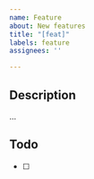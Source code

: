 ```yaml
---
name: Feature
about: New features
title: "[feat]"
labels: feature
assignees: ''

---
```


## Description
...

## Todo
- [ ]